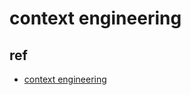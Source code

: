 # context engineering

## ref
+ [context engineering](https://github.com/coleam00/context-engineering-intro)
